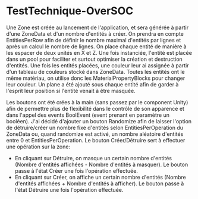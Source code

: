 # TestTechnique-OverSOC

Une Zone est créée au lancement de l'application, et sera générée à partir d'une ZoneData et d'un nombre d'entités à créer. On prendra en compte EntitiesPerRow afin de définir le nombre maximal d'entités par lignes et après un calcul le nombre de lignes. On place chaque entité de manière à les espacer de deux unités en X et Z. Une fois instanciée, l'entité est placée dans un pool pour faciliter et surtout optimiser la création et destruction d'entités.
Une fois les entités placées, une couleur leur ai assignée à partir d'un tableau de couleurs stocké dans ZoneData. Toutes les entités ont le même matériau, on utilise donc les MaterialPropertyBlocks pour changer leur couleur.
Un plane a été ajouté sous chaque entité afin de garder à l'esprit leur position si l'entité venait à être masquée.

Les boutons ont été crées à la main (sans passez par le component Unity) afin de permettre plus de flexibilité dans le contrôle de son apparence et dans l'appel des events BoolEvent (event prenant en paramètre un booléen).
J'ai décidé d'ajouter un bouton Randomize afin de laisser l'option de détruire/créer un nombre fixe d'entités selon EntitiesPerOperation du ZoneData ou, quand randomize est activé, un nombre aléatoire d'entités entre 0 et EntitiesPerOperation.
Le bouton Créer/Détruire sert à effectuer une opération sur la zone:
- En cliquant sur Détruire, on masque un certain nombre d'entités (Nombre d'entités affichées - Nombre d'entités à masquer). Le bouton passe à l'état Créer une fois l'opération effectuée.
- En cliquant sur Créer, on affiche un certain nombre d'entités (Nombre d'entités affichées + Nombre d'entités à afficher). Le bouton passe à l'état Détruire une fois l'opération effectuée.
